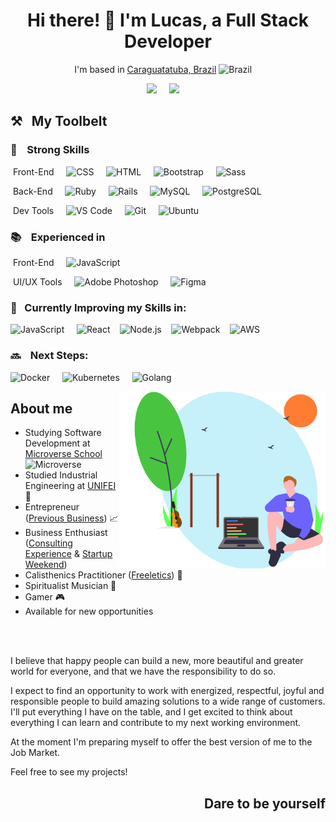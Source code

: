 
<h1 align='center'> Hi there! 👋 I'm Lucas, a Full Stack Developer</h1>

<div align='center'> 
  
I'm based in [Caraguatatuba, Brazil](https://goo.gl/maps/3H6et8vgeiF5eJry7) <img alt="Brazil" title="Brazil" src="https://user-images.githubusercontent.com/59986562/88660817-d7671c80-d0ad-11ea-955a-8d37daf08d30.png" height="24">&nbsp;&nbsp;&nbsp;&nbsp;
</div>
<p align='center'>
  <a href="https://twitter.com/delbel_lucas"><img src="https://img.shields.io/badge/twitter-%231DA1F2.svg?&style=for-the-badge&logo=twitter&logoColor=white" /></a>&nbsp;&nbsp;&nbsp;&nbsp;
  <a href="https://www.linkedin.com/in/lucasdelbel/"><img src="https://img.shields.io/badge/linkedin-%230077B5.svg?&style=for-the-badge&logo=linkedin&logoColor=white" /></a>&nbsp;&nbsp;&nbsp;&nbsp;
</p>

## ⚒&nbsp;&nbsp;&nbsp;My Toolbelt

### 💪&nbsp;&nbsp;&nbsp;&nbsp;Strong Skills<br>

&nbsp;Front-End&nbsp;&nbsp;&nbsp;&nbsp;
<img alt="CSS" title="CSS" src="https://user-images.githubusercontent.com/1680157/87443759-4a5f9600-c5cc-11ea-8ae0-715433c1f781.png" height="24">&nbsp;&nbsp;&nbsp;&nbsp;
<img alt="HTML" title="HTML" src="https://user-images.githubusercontent.com/1680157/87443762-4af82c80-c5cc-11ea-85cf-57be0e83c169.png" height="24">&nbsp;&nbsp;&nbsp;&nbsp;
<img alt=" Bootstrap" title="Bootstrap" src="https://user-images.githubusercontent.com/59986562/88584028-709f2000-d027-11ea-9bf8-e9fd48a16ef2.png" height="24">&nbsp;&nbsp;&nbsp;&nbsp;
<img alt="Sass" title="Sass" src="https://user-images.githubusercontent.com/59986562/88584099-8a406780-d027-11ea-8f4c-12aa78820757.png" height="24">&nbsp;&nbsp;&nbsp;&nbsp;


&nbsp;Back-End&nbsp;&nbsp;&nbsp;&nbsp;
<img alt="Ruby" title="Ruby" src="https://user-images.githubusercontent.com/59986562/88562239-cfa06d00-d006-11ea-95d6-be128984ae49.png" height="24">&nbsp;&nbsp;&nbsp;&nbsp;
<img alt="Rails" title="Rails" src="https://user-images.githubusercontent.com/59986562/88586259-8b26c880-d02a-11ea-93e7-57e6fad8235b.png" height="24">&nbsp;&nbsp;&nbsp;&nbsp;
<img alt="MySQL" title="MySQL" src="https://user-images.githubusercontent.com/59986562/88585130-1010e280-d029-11ea-8a33-cb173b89dd9d.png" height="24">&nbsp;&nbsp;&nbsp;&nbsp;
<img alt="PostgreSQL" title="PostgreSQL" src="https://user-images.githubusercontent.com/59986562/88583306-79432680-d026-11ea-867d-faa77a483554.png" height="24">&nbsp;&nbsp;&nbsp;&nbsp;

&nbsp;Dev Tools&nbsp;&nbsp;&nbsp;&nbsp;
<img alt="VS Code" title="VS Code" src="https://user-images.githubusercontent.com/1680157/87443751-492e6900-c5cc-11ea-9854-f82d4d921133.png" height="24">&nbsp;&nbsp;&nbsp;&nbsp;
<img alt="Git" title="Git" src="https://user-images.githubusercontent.com/1680157/87443755-49c6ff80-c5cc-11ea-954a-579f7c72873a.png" height="24">&nbsp;&nbsp;&nbsp;&nbsp;
<img alt="Ubuntu" title="Ubuntu" src="https://user-images.githubusercontent.com/59986562/95896083-1da15300-0d62-11eb-95bd-c440fdade86c.jpg" height="24">&nbsp;&nbsp;&nbsp;&nbsp;

### 📚&nbsp;&nbsp;&nbsp;&nbsp;Experienced in<br>

&nbsp;Front-End&nbsp;&nbsp;&nbsp;&nbsp;
<img alt="JavaScript" title="JavaScript" src="https://user-images.githubusercontent.com/1680157/87443764-4af82c80-c5cc-11ea-82c2-c368ee12cf6d.png" height="24">&nbsp;&nbsp;&nbsp;&nbsp;

&nbsp;UI/UX Tools&nbsp;&nbsp;&nbsp;&nbsp;
<img alt="Adobe Photoshop" title="Adobe Photoshop" src="https://user-images.githubusercontent.com/59986562/88583329-7f390780-d026-11ea-864b-f98e60e89954.png" height="24">&nbsp;&nbsp;&nbsp;&nbsp;
<img alt="Figma" title="Figma" src="https://user-images.githubusercontent.com/59986562/88583373-89f39c80-d026-11ea-9bdd-a8e606382159.png" height="24">&nbsp;&nbsp;&nbsp;&nbsp;



### 📃&nbsp;&nbsp;&nbsp;Currently Improving my Skills in:

<img alt="JavaScript" title="JavaScript" src="https://user-images.githubusercontent.com/1680157/87443764-4af82c80-c5cc-11ea-82c2-c368ee12cf6d.png" height="24">&nbsp;&nbsp;&nbsp;&nbsp;
<img alt="React" title="React" src="https://user-images.githubusercontent.com/59986562/88585675-c1177d00-d029-11ea-9aae-812458cdd582.png" height="24">&nbsp;&nbsp;&nbsp;&nbsp;<img alt="Node.js" title="Node.js" src="https://user-images.githubusercontent.com/1680157/87443758-4a5f9600-c5cc-11ea-8f63-92e126a1145b.png" height="24">&nbsp;&nbsp;&nbsp;&nbsp;<img alt="Webpack" title="Webpack" src="https://user-images.githubusercontent.com/59986562/88586053-469b2d00-d02a-11ea-9e48-4ca613ced85f.png" height="28">&nbsp;&nbsp;&nbsp;&nbsp;<img alt="AWS" title="AWS" src="https://user-images.githubusercontent.com/59986562/88596572-bb2a9780-d03b-11ea-9f1e-153881caca89.png" height="24">&nbsp;&nbsp;&nbsp;&nbsp; 

### 🔜 &nbsp;&nbsp;&nbsp;Next Steps:

<img alt="Docker" title="Docker" src="https://user-images.githubusercontent.com/59986562/95883298-263d5d80-0d51-11eb-820d-be4577a1c030.png" height="24">&nbsp;&nbsp;&nbsp;&nbsp;
<img alt="Kubernetes" title="Kubernetes" src="https://user-images.githubusercontent.com/59986562/95883278-23426d00-0d51-11eb-864c-3da2669e293d.png" height="24">&nbsp;&nbsp;&nbsp;&nbsp;
<img alt="Golang" title="Golang" src="https://user-images.githubusercontent.com/59986562/95896132-2b56d880-0d62-11eb-840b-721ab0968802.png" height="32">&nbsp;&nbsp;&nbsp;&nbsp;
  
<img width=330px align=right  src=https://github.com/ldelbel/ldelbel/blob/master/assets/image.svg>
<div> 
  
## About me

- Studying Software Development at [Microverse School](https://www.microverse.org/) <img alt="Microverse" title="Microverse" src="https://user-images.githubusercontent.com/59986562/88595658-ced4fe80-d039-11ea-97fd-f6351b7e8d00.png" height="28">&nbsp;&nbsp;&nbsp;&nbsp; 
- Studied Industrial Engineering at [UNIFEI](https://unifei.edu.br/) 📖
- Entrepreneur ([Previous Business](https://www.instagram.com/fitwaydoces/)) 📈
- Business Enthusiast ([Consulting Experience](https://www.facebook.com/itajubaconsultingclub/) & [Startup Weekend](http://communities.techstars.com/brazil/lorena/startup-weekend/10011))
- Calisthenics Practitioner ([Freeletics](https://www.freeletics.com/en/)) 💪
- Spiritualist Musician 🎸
- Gamer 🎮
- Available for new opportunities 

</div>

<br>
<br>


I believe that happy people can build a new, more beautiful and greater world for everyone, and that we have the responsibility to do so.

I expect to find an opportunity to work with energized, respectful, joyful and responsible people to build amazing solutions to a wide range of customers. I'll put everything I have on the table, and I get excited to think about everything I can learn and contribute to my next working environment.

At the moment I'm preparing myself to offer the best version of me to the Job Market.

Feel free to see my projects!

<h2 align=right>Dare to be yourself</h2>
